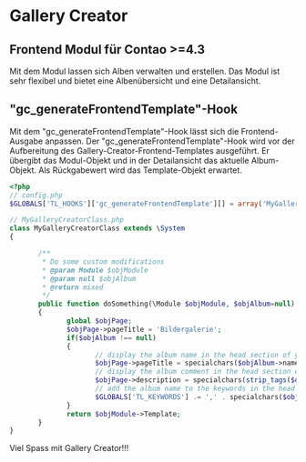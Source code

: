 # Gallery Creator

## Frontend Modul für Contao >=4.3

Mit dem Modul lassen sich Alben verwalten und erstellen. Das Modul ist sehr flexibel und bietet eine Albenübersicht und eine Detailansicht.

## "gc_generateFrontendTemplate"-Hook
Mit dem "gc_generateFrontendTemplate"-Hook lässt sich die Frontend-Ausgabe anpassen.
Der "gc_generateFrontendTemplate"-Hook wird vor der Aufbereitung des Gallery-Creator-Frontend-Templates ausgeführt. Er übergibt das Modul-Objekt und in der Detailansicht das aktuelle Album-Objekt. Als Rückgabewert wird das Template-Objekt erwartet.

```php
<?php
// config.php
$GLOBALS['TL_HOOKS']['gc_generateFrontendTemplate'][] = array('MyGalleryCreatorClass', 'doSomething');

// MyGalleryCreatorClass.php
class MyGalleryCreatorClass extends \System
{

       /**
        * Do some custom modifications
        * @param Module $objModule
        * @param null $objAlbum
        * @return mixed
        */
       public function doSomething(\Module $objModule, $objAlbum=null)
       {
              global $objPage;
              $objPage->pageTitle = 'Bildergalerie';
              if($objAlbum !== null)
              {
                     // display the album name in the head section of your page (title tag)
                     $objPage->pageTitle = specialchars($objAlbum->name);
                     // display the album comment in the head section of your page (description tag)
                     $objPage->description = specialchars(strip_tags($objAlbum->comment));
                     // add the album name to the keywords in the head section of your page (keywords tag)
                     $GLOBALS['TL_KEYWORDS'] .= ',' . specialchars($objAlbum->name) . ',' . specialchars($objAlbum->event_location);
              }
              return $objModule->Template;
       }
}
```


Viel Spass mit Gallery Creator!!!

